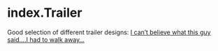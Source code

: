 # index.Trailer
Good selection of different trailer designs: [I can’t believe what this guy said….I had to walk away…](https://youtu.be/zGcjd_z07b8)

